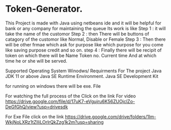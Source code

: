 # Token-Generator.
This Project is made with Java using netbeans ide and it will be helpful for bank or any company for maintaining the queue 
Its work is like 
Step 1 : it will take the name of the customor
Step 2 : then There will be buttons of catagory of the customor
          like Normal, Disable or Female
Step 3 : Then there will be other frmae which ask for purpose like which purpose for you come like saving purpose credit and so on.
step 4 : Finally there will be recipit of token on which there will be Name Token no. Current time And at which time he or she will be served.

Supported Operating System Winodws/
Requirments For The project 
Java JDK 11 or above
Java SE Runtime Environment.
Java SE Development Kit

for running on windows there will be exe. File

For watching the full process of the Click on the link  For video   https://drive.google.com/file/d/17uK7-eVgujru6K56ZUOjclZo-DeGfGhQ/view?usp=drivesdk

For Exe File click on the link   https://drive.google.com/drive/folders/1Im-WkjNoLXRz1tZIIiLOrlrQkZzg1k2m?usp=sharing
